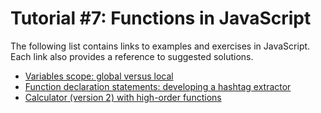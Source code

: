 # Tutorial #7: Functions in JavaScript

The following list contains links to examples and exercises in JavaScript. Each link also provides a reference to suggested solutions.
- [Variables scope: global versus local](https://jsfiddle.net/joseortiz/xd5pumoq/)
- [Function declaration statements: developing a hashtag extractor](https://jsfiddle.net/joseortiz/rhyxctzo/)
- [Calculator (version 2) with high-order functions](https://jsfiddle.net/joseortiz/fn3jqao8/)
